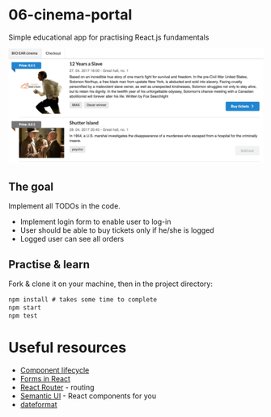 # 06-cinema-portal
Simple educational app for practising React.js fundamentals

![Cinema app](/public/example.png)

## The goal

Implement all TODOs in the code.

- Implement login form to enable user to log-in
- User should be able to buy tickets only if he/she is logged
- Logged user can see all orders

## Practise & learn

Fork & clone it on your machine, then in the project directory:

```
npm install # takes some time to complete
npm start
npm test
```

# Useful resources

- [Component lifecycle](https://facebook.github.io/react/docs/state-and-lifecycle.html)
- [Forms in React](https://facebook.github.io/react/docs/forms.html)
- [React Router](https://reacttraining.com/react-router/web/guides/quick-start) - routing
- [Semantic UI](https://react.semantic-ui.com/) - React components for you
- [dateformat](https://www.npmjs.com/package/dateformat)
